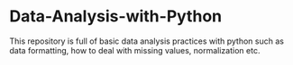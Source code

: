 # Data-Analysis-with-Python
This repository is full of basic data analysis practices with python such as data formatting, how to deal with missing values, normalization etc.
